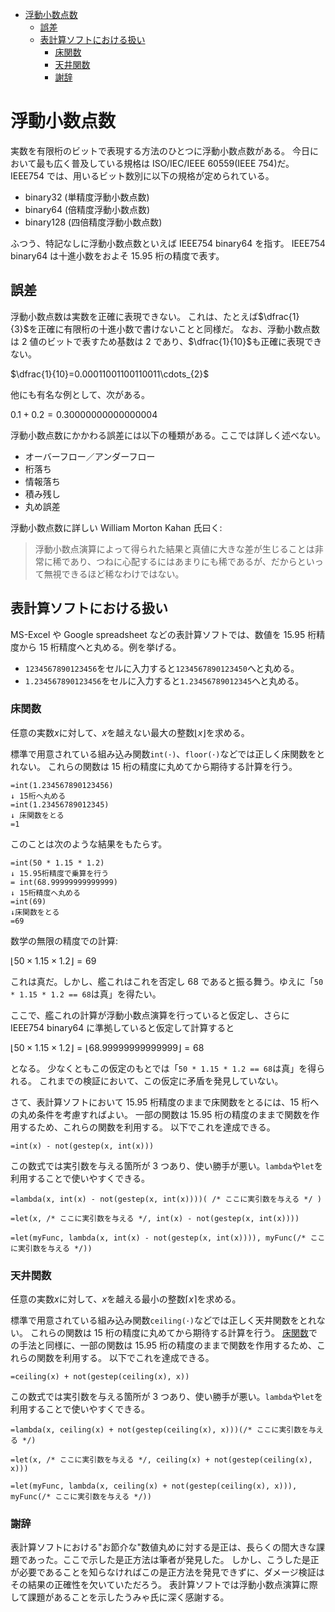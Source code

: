 - [浮動小数点数](#浮動小数点数)
  - [誤差](#誤差)
  - [表計算ソフトにおける扱い](#表計算ソフトにおける扱い)
    - [床関数](#床関数)
    - [天井関数](#天井関数)
    - [謝辞](#謝辞)

# 浮動小数点数

実数を有限桁のビットで表現する方法のひとつに浮動小数点数がある。
今日において最も広く普及している規格は ISO/IEC/IEEE 60559(IEEE 754)だ。
IEEE754 では、用いるビット数別に以下の規格が定められている。

- binary32 (単精度浮動小数点数)
- binary64 (倍精度浮動小数点数)
- binary128 (四倍精度浮動小数点数)

ふつう、特記なしに浮動小数点数といえば IEEE754 binary64 を指す。
IEEE754 binary64 は十進小数をおよそ 15.95 桁の精度で表す。

<!-- ここでは IEEE754 binary64 に準拠した計算が正しいとする。 -->

## 誤差

浮動小数点数は実数を正確に表現できない。
これは、たとえば$\dfrac{1}{3}$を正確に有限桁の十進小数で書けないことと同様だ。
なお、浮動小数点数は 2 値のビットで表すため基数は 2 であり、$\dfrac{1}{10}$も正確に表現できない。

$\dfrac{1}{10}=0.00011001100110011\cdots_{2}$

他にも有名な例として、次がある。

$0.1 + 0.2 = 0.30000000000000004$

浮動小数点数にかかわる誤差には以下の種類がある。ここでは詳しく述べない。

- オーバーフロー／アンダーフロー
- 桁落ち
- 情報落ち
- 積み残し
- 丸め誤差

浮動小数点数に詳しい William Morton Kahan 氏曰く:

> 浮動小数点演算によって得られた結果と真値に大きな差が生じることは非常に稀であり、つねに心配するにはあまりにも稀であるが、だからといって無視できるほど稀なわけではない。

## 表計算ソフトにおける扱い

MS-Excel や Google spreadsheet などの表計算ソフトでは、数値を 15.95 桁精度から 15 桁精度へと丸める。例を挙げる。

- `1234567890123456`をセルに入力すると`1234567890123450`へと丸める。
- `1.234567890123456`をセルに入力すると`1.23456789012345`へと丸める。

### 床関数

任意の実数$x$に対して、$x$を越えない最大の整数$\lfloor x \rfloor$を求める。

標準で用意されている組み込み関数`int(･)`、`floor(･)`などでは正しく床関数をとれない。
これらの関数は 15 桁の精度に丸めてから期待する計算を行う。

```
=int(1.234567890123456)
↓ 15桁へ丸める
=int(1.23456789012345)
↓ 床関数をとる
=1
```

このことは次のような結果をもたらす。

```
=int(50 * 1.15 * 1.2)
↓ 15.95桁精度で乗算を行う
= int(68.99999999999999)
↓ 15桁精度へ丸める
=int(69)
↓床関数をとる
=69
```

数学の無限の精度での計算:

$\lfloor 50 \times 1.15 \times 1.2 \rfloor = 69$

これは真だ。しかし、艦これはこれを否定し 68 であると振る舞う。ゆえに「`50 * 1.15 * 1.2 == 68`は真」を得たい。

ここで、艦これの計算が浮動小数点演算を行っていると仮定し、さらに IEEE754 binary64 に準拠していると仮定して計算すると

$\lfloor 50 \times 1.15 \times 1.2 \rfloor = \lfloor 68.99999999999999 \rfloor = 68$

となる。
少なくともこの仮定のもとでは「`50 * 1.15 * 1.2 == 68`は真」を得られる。
これまでの検証において、この仮定に矛盾を発見していない。

さて、表計算ソフトにおいて 15.95 桁精度のままで床関数をとるには、15 桁への丸め条件を考慮すればよい。
一部の関数は 15.95 桁の精度のままで関数を作用するため、これらの関数を利用する。
以下でこれを達成できる。

```
=int(x) - not(gestep(x, int(x)))
```

この数式では実引数を与える箇所が 3 つあり、使い勝手が悪い。`lambda`や`let`を利用することで使いやすくできる。

```
=lambda(x, int(x) - not(gestep(x, int(x))))( /* ここに実引数を与える */ )
```

```
=let(x, /* ここに実引数を与える */, int(x) - not(gestep(x, int(x))))
```

```
=let(myFunc, lambda(x, int(x) - not(gestep(x, int(x)))), myFunc(/* ここに実引数を与える */))
```

### 天井関数

任意の実数$x$に対して、$x$を越える最小の整数$\lceil x \rceil$を求める。

標準で用意されている組み込み関数`ceiling(･)`などでは正しく天井関数をとれない。
これらの関数は 15 桁の精度に丸めてから期待する計算を行う。
[床関数](#床関数)での手法と同様に、一部の関数は 15.95 桁の精度のままで関数を作用するため、これらの関数を利用する。
以下でこれを達成できる。

```
=ceiling(x) + not(gestep(ceiling(x), x))
```

この数式では実引数を与える箇所が 3 つあり、使い勝手が悪い。`lambda`や`let`を利用することで使いやすくできる。

```
=lambda(x, ceiling(x) + not(gestep(ceiling(x), x)))(/* ここに実引数を与える */)
```

```
=let(x, /* ここに実引数を与える */, ceiling(x) + not(gestep(ceiling(x), x)))
```

```
=let(myFunc, lambda(x, ceiling(x) + not(gestep(ceiling(x), x))), myFunc(/* ここに実引数を与える */))
```

### 謝辞

表計算ソフトにおける"お節介な"数値丸めに対する是正は、長らくの間大きな課題であった。ここで示した是正方法は筆者が発見した。
しかし、こうした是正が必要であることを知らなければこの是正方法を発見できずに、ダメージ検証はその結果の正確性を欠いていただろう。
表計算ソフトでは浮動小数点演算に際して課題があることを示したうみゃ氏に深く感謝する。
